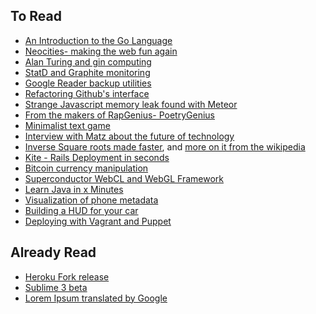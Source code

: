 ## To Read

* [An Introduction to the Go Language](http://blog.smartbear.com/programming/an-introduction-to-the-go-language-boldly-going-where-no-man-has-ever-gone-before/)
* [Neocities- making the web fun again](http://neocities.org/blog/making-the-web-fun-again)
* [Alan Turing and gin computing](http://www.theregister.co.uk/2013/06/28/wilkes_centenary_mercury_memory/)
* [StatD and Graphite monitoring](http://matt.aimonetti.net/posts/2013/06/26/practical-guide-to-graphite-monitoring/)
* [Google Reader backup utilities](https://github.com/mihaip/readerisdead#feed_archive)
* [Refactoring Github's interface](http://ianstormtaylor.com/refactoring-githubs-design/)
* [Strange Javascript memory leak found with Meteor](http://point.davidglasser.net/2013/06/27/surprising-javascript-memory-leak.html)
* [From the makers of RapGenius- PoetryGenius](http://poetry.rapgenius.com/)
* [Minimalist text game](http://adarkroom.doublespeakgames.com/)
* [Interview with Matz about the future of technology](http://fredwu.me/post/54175219257/the-future-of-computing-the-future-of-computer)
* [Inverse Square roots made faster](http://www.beyond3d.com/content/articles/8/), and [more on it from the wikipedia](http://en.wikipedia.org/wiki/Fast_inverse_square_root)
* [Kite - Rails Deployment in seconds](http://www.runkite.com/)
* [Bitcoin currency manipulation](http://blog.p2pfoundation.net/how-the-bitcoin-1-manipulate-the-currency-deceive-its-user-community-and-make-its-future-uncertain/2013/06/30)
* [Superconductor WebCL and WebGL Framework](http://superconductor.github.io/superconductor/)
* [Learn Java in x Minutes](http://learnxinyminutes.com/docs/java/)
* [Visualization of phone metadata](http://www.zeit.de/datenschutz/malte-spitz-data-retention/)
* [Building a HUD for your car](http://bwongtech.blogspot.com/2013/02/how-to-build-hud-for-your-car.html?m=1)
* [Deploying with Vagrant and Puppet](http://blog.kloudless.com/2013/07/01/automating-development-environments-with-vagrant-and-puppet/)

## Already Read

* [Heroku Fork release](https://blog.heroku.com/archives/2013/6/27/heroku-fork)
* [Sublime 3 beta](http://www.sublimetext.com/blog/articles/sublime-text-3-public-beta)
* [Lorem Ipsum translated by Google](http://translate.google.ca/#la/en/Lorem%20ipsum%20dolor%20sit%20amet%2C%20consectetur%20adipiscing%20elit.%20Proin%20tristique%20rhoncus%20nulla%2C%20vel%20dignissim%20ligula%20vulputate%20nec.%20Donec%20velit%20mauris%2C%20ultricies%20quis%20elit%20non%2C%20pulvinar%20feugiat%20dolor.%20Vestibulum%20ante%20ipsum%20primis%20in%20faucibus%20orci%20luctus%20et%20ultrices%20posuere%20cubilia%20Curae%3B%20Class%20aptent%20taciti%20sociosqu%20ad%20litora%20torquent%20per%20conubia%20nostra%2C%20per%20inceptos%20himenaeos.%20Morbi%20nec%20porta%20nisl.%20Donec%20eget%20leo%20quis%20ante%20vehicula%20consectetur.%20Donec%20commodo%20ut%20ligula%20eget%20tincidunt.%20Sed%20congue%20in%20arcu%20in%20ullamcorper.%20Nullam%20et%20tincidunt%20erat.%20Mauris%20semper%20porttitor%20leo%2C%20porttitor%20lobortis%20odio%20hendrerit%20id.%20Nullam%20aliquet%20metus%20ut%20est%20placerat%20eleifend.)
